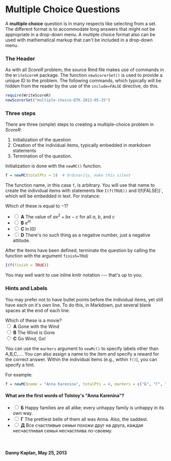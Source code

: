 Multiple Choice Questions
========================================================




A **multiple choice** question is in many respects like selecting from a set.  The different format is to accommodate long answers that might not be appropriate in a drop-down menu.  A multiple choice format also can be used with mathematical markup that can't be included in a drop-down menu.

### The Header

As with all *ScoreR* problem, the source Rmd file makes use of commands in the `WriteScoreR` package.  The function `newScorerSet()` is used to provide a unique ID to the problem. The following commands, which typically will be hidden from the reader by the use of the `include=FALSE` directive, do this.  

```r
require(WriteScoreR)
newScorerSet("multiple-choice-DTK-2013-05-25")
```


### Three steps

There are three (simple) steps to creating a multiple-choice problem in *ScoreR*:
1. Initialization of the question
2. Creation of the individual items, typically embedded in *markdown* statements
3. Termination of the question.

Initialization is done with the `newMC()` function.


```r
f = newMC(totalPts = 5)  # Ordinarily, make this silent
```


The function name, in this case `f`, is arbitrary.  You will use that name to create the individual items with statements like `I(f(TRUE))` and I(f(FALSE))`, which will be embedded in text.  For instance:

Which of these is equal to $-1$?
- <label for='MCitem1'><input type='radio' name='MC1' id='MCitem1' value='{
 "pts":      0,
"hint": "",
"itemInfo": {
 "setID": "multiple-choice-DTK-2013-05-25",
"itemN":      1,
"name": "1",
"totalpts":      5 
},
"type": "MC",
"reward": "Right!",
"content": "A" 
}'> <b>A</b></label> The value of $a x^2 + b x - c$ for all $a$, $b$, and $c$
- <label for='MCitem2'><input type='radio' name='MC1' id='MCitem2' value='{
 "pts":      5,
"hint": "",
"itemInfo": {
 "setID": "multiple-choice-DTK-2013-05-25",
"itemN":      1,
"name": "1",
"totalpts":      5 
},
"type": "MC",
"reward": "Right!",
"content": "B" 
}'> <b>B</b></label>  $e^{i\pi}$
- <label for='MCitem3'><input type='radio' name='MC1' id='MCitem3' value='{
 "pts":      0,
"hint": "",
"itemInfo": {
 "setID": "multiple-choice-DTK-2013-05-25",
"itemN":      1,
"name": "1",
"totalpts":      5 
},
"type": "MC",
"reward": "Right!",
"content": "C" 
}'> <b>C</b></label> $\ln(0)$
- <label for='MCitem4'><input type='radio' name='MC1' id='MCitem4' value='{
 "pts":      0,
"hint": "",
"itemInfo": {
 "setID": "multiple-choice-DTK-2013-05-25",
"itemN":      1,
"name": "1",
"totalpts":      5 
},
"type": "MC",
"reward": "Right!",
"content": "D" 
}'> <b>D</b></label> There's no such thing as a negative number, just a negative attitude. 

After the items have been defined, terminate the question by calling the function with the argument `finish=TRUE`

```r
I(f(finish = TRUE))
```

You may well want to use inline knitr notation --- that's up to you.

### Hints and Labels

You may prefer not to have bullet points before the individual items, yet still have each on it's own line.  To do this, in Markdown, put several blank spaces at the end of each line.

Which of these is a movie?    
<label for='MCitem1'><input type='radio' name='MC2' id='MCitem1' value='{
 "pts":      1,
"hint": "",
"itemInfo": {
 "setID": "multiple-choice-DTK-2013-05-25",
"itemN":      2,
"name": "movietitle",
"totalpts":      1 
},
"type": "MC",
"reward": "Right!",
"content": "A" 
}'> <b>A</b></label> Gone with the Wind    
<label for='MCitem2'><input type='radio' name='MC2' id='MCitem2' value='{
 "pts":      0,
"hint": "",
"itemInfo": {
 "setID": "multiple-choice-DTK-2013-05-25",
"itemN":      2,
"name": "movietitle",
"totalpts":      1 
},
"type": "MC",
"reward": "Right!",
"content": "B" 
}'> <b>B</b></label> The Wind is Gone    
<label for='MCitem3'><input type='radio' name='MC2' id='MCitem3' value='{
 "pts":      0,
"hint": "",
"itemInfo": {
 "setID": "multiple-choice-DTK-2013-05-25",
"itemN":      2,
"name": "movietitle",
"totalpts":      1 
},
"type": "MC",
"reward": "Right!",
"content": "C" 
}'> <b>C</b></label> Go Wind, Go!   




You can use the `markers` argument to `newMc()` to specify labels other than A,B,C,....  You can also assign a name to the item and specify a reward for the correct answer.  Within the individual items (e.g., within `f()`), you can specify a hint.

For example: 


```r
f = newMC(name = "Anna Karenina", totalPts = 4, markers = c("Б", "Г", "Д"))
```


#### What are the first words of Tolstoy's "Anna Karenina"?

- <label for='MCitem1'><input type='radio' name='MC3' id='MCitem1' value='{
 "pts":      4,
"hint": "",
"itemInfo": {
 "setID": "multiple-choice-DTK-2013-05-25",
"itemN":      3,
"name": "Anna Karenina",
"totalpts":      4 
},
"type": "MC",
"reward": "Right!",
"content": "Б" 
}'> <b>Б</b></label> Happy families are all alike; every unhappy family is unhappy in its own way.
- <label for='MCitem2'><input type='radio' name='MC3' id='MCitem2' value='{
 "pts":      0,
"hint": "",
"itemInfo": {
 "setID": "multiple-choice-DTK-2013-05-25",
"itemN":      3,
"name": "Anna Karenina",
"totalpts":      4 
},
"type": "MC",
"reward": "Right!",
"content": "Г" 
}'> <b>Г</b></label> The prettiest belle of them all was Anna.  Also, the saddest.
- <label for='MCitem3'><input type='radio' name='MC3' id='MCitem3' value='{
 "pts":      4,
"hint": "",
"itemInfo": {
 "setID": "multiple-choice-DTK-2013-05-25",
"itemN":      3,
"name": "Anna Karenina",
"totalpts":      4 
},
"type": "MC",
"reward": "Right!",
"content": "Д" 
}'> <b>Д</b></label> Все счастливые семьи похожи друг на друга, каждая несчастливая семья несчастлива по-своему.

<span id='MCout3' class='shiny-html-output'> </span>


<select style='visibility: hidden' width='5' name='roster'><option value='[ "MC1", "MC2", "MC3" ]'>Ignore me</option></select>
#### Danny Kaplan, May 25, 2013
